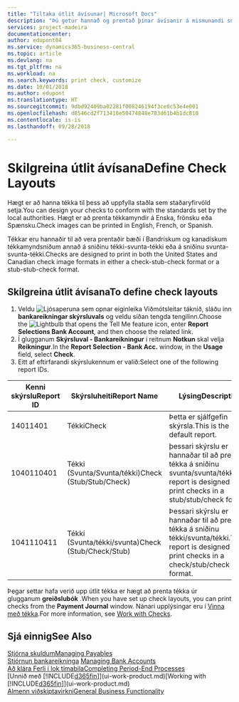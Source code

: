 ```yaml
---
title: "Tiltaka útlit ávísunar| Microsoft Docs"
description: "Þú getur hannað og prentað þínar ávísanir á mismunandi sniði til að vera í samræmi við staðla."
services: project-madeira
documentationcenter: 
author: edupont04
ms.service: dynamics365-business-central
ms.topic: article
ms.devlang: na
ms.tgt_pltfrm: na
ms.workload: na
ms.search.keywords: print check, customize
ms.date: 10/01/2018
ms.author: edupont
ms.translationtype: HT
ms.sourcegitcommit: 9dbd92409ba02281f008246194f3ce0c53e4e001
ms.openlocfilehash: d8546cd2f713416e50474848e783d61b4b1dc810
ms.contentlocale: is-is
ms.lasthandoff: 09/28/2018

---
```

# <a name="define-check-layouts"></a><span data-ttu-id="6a8ca-103">Skilgreina útlit ávísana</span><span class="sxs-lookup"><span data-stu-id="6a8ca-103">Define Check Layouts</span></span>
<span data-ttu-id="6a8ca-104">Hægt er að hanna tékka til þess að uppfylla staðla sem staðaryfirvöld setja.</span><span class="sxs-lookup"><span data-stu-id="6a8ca-104">You can design your checks to conform with the standards set by the local authorities.</span></span> <span data-ttu-id="6a8ca-105">Hægt er að prenta tékkamyndir á Enska, frönsku eða Spænsku.</span><span class="sxs-lookup"><span data-stu-id="6a8ca-105">Check images can be printed in English, French, or Spanish.</span></span>

<span data-ttu-id="6a8ca-106">Tékkar eru hannaðir til að vera prentaðir bæði í Bandrískum og kanadískum tékkamyndsniðum annað á sniðinu tékki-svunta-tékki  eða á sniðinu svunta-svunta-tékki.</span><span class="sxs-lookup"><span data-stu-id="6a8ca-106">Checks are designed to print in both the United States and Canadian check image formats in either a check-stub-check format or a stub-stub-check format.</span></span>

## <a name="to-define-check-layouts"></a><span data-ttu-id="6a8ca-107">Skilgreina útlit ávísana</span><span class="sxs-lookup"><span data-stu-id="6a8ca-107">To define check layouts</span></span>
1. <span data-ttu-id="6a8ca-108">Veldu ![Ljósaperuna sem opnar eiginleika Viðmótsleitar](media/ui-search/search_small.png "Segðu mér hvað þú vilt gera") táknið, sláðu inn **bankareikningar skýrsluvals** og veldu síðan tengda tengilinn.</span><span class="sxs-lookup"><span data-stu-id="6a8ca-108">Choose the ![Lightbulb that opens the Tell Me feature](media/ui-search/search_small.png "Tell me what you want to do") icon, enter **Report Selections Bank Account**, and then choose the related link.</span></span>
2. <span data-ttu-id="6a8ca-109">Í glugganum **Skýrsluval - Bankareikningur** í reitnum **Notkun** skal velja **Reikningur**.</span><span class="sxs-lookup"><span data-stu-id="6a8ca-109">In the **Report Selection - Bank Acc.** window, in the **Usage** field, select **Check**.</span></span>
3. <span data-ttu-id="6a8ca-110">Eitt af eftirfarandi skýrslukennum er valið:</span><span class="sxs-lookup"><span data-stu-id="6a8ca-110">Select one of the following report IDs.</span></span>

| <span data-ttu-id="6a8ca-111">Kenni skýrslu</span><span class="sxs-lookup"><span data-stu-id="6a8ca-111">Report ID</span></span> | <span data-ttu-id="6a8ca-112">Skýrsluheiti</span><span class="sxs-lookup"><span data-stu-id="6a8ca-112">Report Name</span></span> | <span data-ttu-id="6a8ca-113">Lýsing</span><span class="sxs-lookup"><span data-stu-id="6a8ca-113">Description</span></span> |
| --- | --- | --- |
| <span data-ttu-id="6a8ca-114">1401</span><span class="sxs-lookup"><span data-stu-id="6a8ca-114">1401</span></span> |<span data-ttu-id="6a8ca-115">Tékki</span><span class="sxs-lookup"><span data-stu-id="6a8ca-115">Check</span></span> |<span data-ttu-id="6a8ca-116">Þetta er sjálfgefin skýrsla.</span><span class="sxs-lookup"><span data-stu-id="6a8ca-116">This is the default report.</span></span> |
| <span data-ttu-id="6a8ca-117">10401</span><span class="sxs-lookup"><span data-stu-id="6a8ca-117">10401</span></span> |<span data-ttu-id="6a8ca-118">Tékki (Svunta/Svunta/tékki)</span><span class="sxs-lookup"><span data-stu-id="6a8ca-118">Check (Stub/Stub/Check)</span></span> |<span data-ttu-id="6a8ca-119">þessari skýrslu er hannaðar til að prenta tékka á sniðinu svunta/svunta/tékki.</span><span class="sxs-lookup"><span data-stu-id="6a8ca-119">This report is designed to print checks in a stub/stub/check format.</span></span> |
| <span data-ttu-id="6a8ca-120">10411</span><span class="sxs-lookup"><span data-stu-id="6a8ca-120">10411</span></span> |<span data-ttu-id="6a8ca-121">Tékki (Svunta/tékki/svunta)</span><span class="sxs-lookup"><span data-stu-id="6a8ca-121">Check (Stub/Check/Stub)</span></span> |<span data-ttu-id="6a8ca-122">Þessari skýrslu er hannaðar til að prenta tékka á sniðinu tékki/svunta/tékki.</span><span class="sxs-lookup"><span data-stu-id="6a8ca-122">This report is designed to print checks in a check/stub/check format.</span></span> |

<span data-ttu-id="6a8ca-123">Þegar settar hafa verið upp útlit tékka er hægt að prenta tékka úr glugganum **greiðslubók** .</span><span class="sxs-lookup"><span data-stu-id="6a8ca-123">When you have set up check layouts, you can print checks from the **Payment Journal** window.</span></span> <span data-ttu-id="6a8ca-124">Nánari upplýsingar eru í [Vinna með tékka](payables-how-work-checks.md).</span><span class="sxs-lookup"><span data-stu-id="6a8ca-124">For more information, see [Work with Checks](payables-how-work-checks.md).</span></span>

## <a name="see-also"></a><span data-ttu-id="6a8ca-125">Sjá einnig</span><span class="sxs-lookup"><span data-stu-id="6a8ca-125">See Also</span></span>
[<span data-ttu-id="6a8ca-126">Stjórna skuldum</span><span class="sxs-lookup"><span data-stu-id="6a8ca-126">Managing Payables</span></span>](payables-manage-payables.md)  
<span data-ttu-id="6a8ca-127">[Stjórnun bankareikninga](bank-manage-bank-accounts.md) </span><span class="sxs-lookup"><span data-stu-id="6a8ca-127">[Managing Bank Accounts](bank-manage-bank-accounts.md) </span></span>  
[<span data-ttu-id="6a8ca-128">Að klára Ferli í lok tímabila</span><span class="sxs-lookup"><span data-stu-id="6a8ca-128">Completing Period-End Processes</span></span>](year-how-complete-period-end-processes.md)  
<span data-ttu-id="6a8ca-129">[Unnið með [!INCLUDE[d365fin](includes/d365fin_md.md)]](ui-work-product.md)</span><span class="sxs-lookup"><span data-stu-id="6a8ca-129">[Working with [!INCLUDE[d365fin](includes/d365fin_md.md)]](ui-work-product.md)</span></span>  
[<span data-ttu-id="6a8ca-130">Almenn viðskiptavirkni</span><span class="sxs-lookup"><span data-stu-id="6a8ca-130">General Business Functionality</span></span>](ui-across-business-areas.md)

